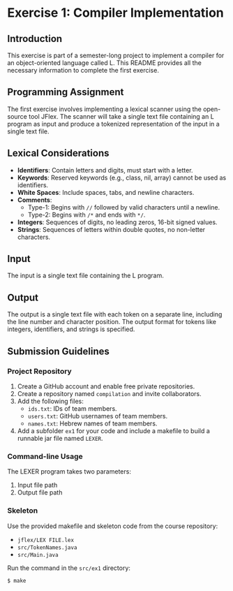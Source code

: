 # Exercise 1: Compiler Implementation

## Introduction

This exercise is part of a semester-long project to implement a compiler for an object-oriented language called L. This README provides all the necessary information to complete the first exercise.

## Programming Assignment

The first exercise involves implementing a lexical scanner using the open-source tool JFlex. The scanner will take a single text file containing an L program as input and produce a tokenized representation of the input in a single text file.
   
## Lexical Considerations

- **Identifiers**: Contain letters and digits, must start with a letter.
- **Keywords**: Reserved keywords (e.g., class, nil, array) cannot be used as identifiers.
- **White Spaces**: Include spaces, tabs, and newline characters.
- **Comments**: 
  - Type-1: Begins with `//` followed by valid characters until a newline.
  - Type-2: Begins with `/*` and ends with `*/`.
- **Integers**: Sequences of digits, no leading zeros, 16-bit signed values.
- **Strings**: Sequences of letters within double quotes, no non-letter characters.

## Input

The input is a single text file containing the L program.

## Output

The output is a single text file with each token on a separate line, including the line number and character position. The output format for tokens like integers, identifiers, and strings is specified.

## Submission Guidelines

### Project Repository

1. Create a GitHub account and enable free private repositories.
2. Create a repository named `compilation` and invite collaborators.
3. Add the following files:
   - `ids.txt`: IDs of team members.
   - `users.txt`: GitHub usernames of team members.
   - `names.txt`: Hebrew names of team members.
4. Add a subfolder `ex1` for your code and include a makefile to build a runnable jar file named `LEXER`.

### Command-line Usage

The LEXER program takes two parameters:
1. Input file path
2. Output file path

### Skeleton

Use the provided makefile and skeleton code from the course repository:
- `jflex/LEX FILE.lex`
- `src/TokenNames.java`
- `src/Main.java`

Run the command in the `src/ex1` directory:
```sh
$ make
